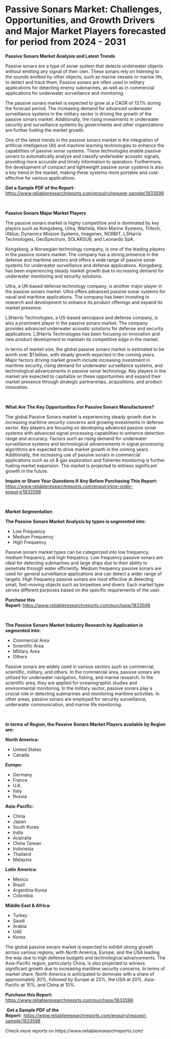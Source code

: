 <p><h1>Passive Sonars Market: Challenges, Opportunities, and Growth Drivers and Major Market Players forecasted for period from 2024 - 2031</h1></p><p><strong>Passive Sonars Market Analysis and Latest Trends</strong></p>
<p><p>Passive sonars are a type of sonar system that detects underwater objects without emitting any signal of their own. These sonars rely on listening to the sounds emitted by other objects, such as marine vessels or marine life, to detect and track them. Passive sonars are often used in military applications for detecting enemy submarines, as well as in commercial applications for underwater surveillance and monitoring.</p><p>The passive sonars market is expected to grow at a CAGR of 13.1% during the forecast period. The increasing demand for advanced underwater surveillance systems in the military sector is driving the growth of the passive sonars market. Additionally, the rising investments in underwater security and surveillance systems by governments and other organizations are further fueling the market growth.</p><p>One of the latest trends in the passive sonars market is the integration of artificial intelligence (AI) and machine learning technologies to enhance the capabilities of passive sonar systems. These technologies enable passive sonars to automatically analyze and classify underwater acoustic signals, providing more accurate and timely information to operators. Furthermore, the development of compact and lightweight passive sonar systems is also a key trend in the market, making these systems more portable and cost-effective for various applications.</p></p>
<p><strong>Get a Sample PDF of the Report:&nbsp;</strong> <a href="https://www.reliableresearchreports.com/enquiry/request-sample/1833598">https://www.reliableresearchreports.com/enquiry/request-sample/1833598</a></p>
<p>&nbsp;</p>
<p><strong>Passive Sonars Major Market Players</strong></p>
<p><p>The passive sonars market is highly competitive and is dominated by key players such as Kongsberg, Ultra, Wartsila, Klein Marine Systems, Tritech, iXblue, Dynamics Mission Systems, Imagenex, NORBIT, L3Harris Technologies, GeoSpectrum, SOLARSUB, and Leonardo SpA.</p><p>Kongsberg, a Norwegian technology company, is one of the leading players in the passive sonars market. The company has a strong presence in the defense and maritime sectors and offers a wide range of passive sonar systems for underwater surveillance and defense applications. Kongsberg has been experiencing steady market growth due to increasing demand for underwater monitoring and security solutions.</p><p>Ultra, a UK-based defense technology company, is another major player in the passive sonars market. Ultra offers advanced passive sonar systems for naval and maritime applications. The company has been investing in research and development to enhance its product offerings and expand its market presence.</p><p>L3Harris Technologies, a US-based aerospace and defense company, is also a prominent player in the passive sonars market. The company provides advanced underwater acoustic solutions for defense and security applications. L3Harris Technologies has been focusing on innovation and new product development to maintain its competitive edge in the market.</p><p>In terms of market size, the global passive sonars market is estimated to be worth over $1 billion, with steady growth expected in the coming years. Major factors driving market growth include increasing investment in maritime security, rising demand for underwater surveillance systems, and technological advancements in passive sonar technology. Key players in the market are expected to capitalize on these opportunities and expand their market presence through strategic partnerships, acquisitions, and product innovation.</p></p>
<p>&nbsp;</p>
<p><strong>What Are The Key Opportunities For Passive Sonars Manufacturers?</strong></p>
<p><p>The global Passive Sonars market is experiencing steady growth due to increasing maritime security concerns and growing investments in defense sector. Key players are focusing on developing advanced passive sonar systems with advanced signal processing capabilities to enhance detection range and accuracy. Factors such as rising demand for underwater surveillance systems and technological advancements in signal processing algorithms are expected to drive market growth in the coming years. Additionally, the increasing use of passive sonars in commercial applications such as oil & gas exploration and fisheries monitoring is further fueling market expansion. The market is projected to witness significant growth in the future.</p></p>
<p><strong>Inquire or Share Your Questions If Any Before Purchasing This Report:</strong> <a href="https://www.reliableresearchreports.com/enquiry/pre-order-enquiry/1833598">https://www.reliableresearchreports.com/enquiry/pre-order-enquiry/1833598</a></p>
<p>&nbsp;</p>
<p><strong>Market Segmentation</strong></p>
<p><strong>The Passive Sonars Market Analysis by types is segmented into:</strong></p>
<p><ul><li>Low Frequency</li><li>Medium Frequency</li><li>High Frequency</li></ul></p>
<p><p>Passive sonars market types can be categorized into low frequency, medium frequency, and high frequency. Low frequency passive sonars are ideal for detecting submarines and large ships due to their ability to penetrate through water efficiently. Medium frequency passive sonars are used for general surveillance applications and can detect a wider range of targets. High frequency passive sonars are most effective at detecting small, fast-moving objects such as torpedoes and divers. Each market type serves different purposes based on the specific requirements of the user.</p></p>
<p><strong>Purchase this Report:&nbsp;</strong><a href="https://www.reliableresearchreports.com/purchase/1833598">https://www.reliableresearchreports.com/purchase/1833598</a></p>
<p>&nbsp;</p>
<p><strong>The Passive Sonars Market Industry Research by Application is segmented into:</strong></p>
<p><ul><li>Commercial Area</li><li>Scientific Area</li><li>Military Area</li><li>Others</li></ul></p>
<p><p>Passive sonars are widely used in various sectors such as commercial, scientific, military, and others. In the commercial area, passive sonars are utilized for underwater navigation, fishing, and marine research. In the scientific area, they are applied for oceanographic studies and environmental monitoring. In the military sector, passive sonars play a crucial role in detecting submarines and monitoring maritime activities. In other areas, passive sonars are employed for security surveillance, underwater communication, and marine life monitoring.</p></p>
<p>&nbsp;</p>
<p><strong>In terms of Region, the Passive Sonars Market Players available by Region are:</strong></p>
<p>
    <p> <strong> North America: </strong>
        <ul>
            <li>United States</li>
            <li>Canada</li>
        </ul>
        </p> 
    <p> <strong> Europe: </strong>
        <ul>
            <li>Germany</li>
            <li>France</li>
            <li>U.K.</li>
            <li>Italy</li>
            <li>Russia</li>
        </ul>
        </p> 
    <p> <strong> Asia-Pacific: </strong>
        <ul>
            <li>China</li>
            <li>Japan</li>
            <li>South Korea</li>
            <li>India</li>
            <li>Australia</li>
            <li>China Taiwan</li>
            <li>Indonesia</li>
            <li>Thailand</li>
            <li>Malaysia</li>
        </ul>
        </p> 
    <p> <strong> Latin America: </strong>
        <ul>
            <li>Mexico</li>
            <li>Brazil</li>
            <li>Argentina Korea</li>
            <li>Colombia</li>
        </ul>
        </p> 
    <p> <strong> Middle East & Africa: </strong>
        <ul>
            <li>Turkey</li>
            <li>Saudi</li>
            <li>Arabia</li>
            <li>UAE</li>
            <li>Korea</li>
        </ul>
    </p>
    </p>
<p><p>The global passive sonars market is expected to exhibit strong growth across various regions, with North America, Europe, and the USA leading the way due to high defense budgets and technological advancements. The Asia-Pacific region, particularly China, is also projected to witness significant growth due to increasing maritime security concerns. In terms of market share, North America is anticipated to dominate with a share of approximately 30%, followed by Europe at 25%, the USA at 20%, Asia-Pacific at 15%, and China at 10%.</p></p>
<p><strong>Purchase this Report: </strong><a href="https://www.reliableresearchreports.com/purchase/1833598">https://www.reliableresearchreports.com/purchase/1833598</a></p>
<p>&nbsp;<strong>Get a Sample PDF of the Report:&nbsp;&nbsp;</strong><a href="https://www.reliableresearchreports.com/enquiry/request-sample/1833598">https://www.reliableresearchreports.com/enquiry/request-sample/1833598</a></p>
<p><strong></strong></p>
<p>Check more reports on https://www.reliableresearchreports.com/</p>